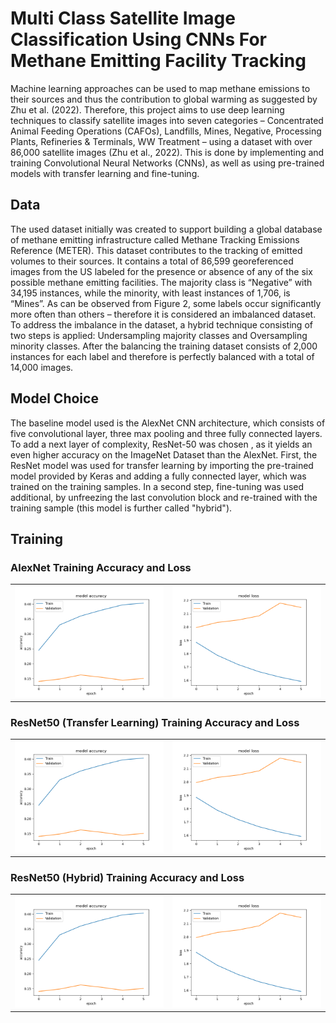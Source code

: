 # Multi Class Satellite Image Classification Using CNNs For Methane Emitting Facility Tracking

Machine learning approaches can be used to map methane emissions to their sources and thus the contribution to global warming as suggested by Zhu et al. (2022). Therefore, this project aims to use deep learning techniques to classify satellite images into seven categories – Concentrated Animal Feeding Operations (CAFOs), Landfills, Mines, Negative, Processing Plants, Refineries & Terminals, WW Treatment – using a dataset with over 86,000 satellite images (Zhu et al., 2022). This is done by implementing and training Convolutional Neural Networks (CNNs), as well as using pre-trained models with transfer learning and fine-tuning.

## Data 
The used dataset initially was created to support building a global database of methane emitting infrastructure called Methane Tracking Emissions Reference (METER). This dataset contributes to the tracking of emitted volumes to their sources. It contains a total of 86,599 georeferenced images from the US labeled for the presence or absence of any of the six possible methane emitting facilities. The majority class is “Negative” with 34,195 instances, while the minority, with least instances of 1,706, is “Mines”. As can be observed from Figure 2, some labels occur significantly more often than others – therefore it is considered an imbalanced dataset. To address the imbalance in the dataset, a hybrid technique consisting of two steps is applied: Undersampling majority classes and Oversampling minority classes. After the balancing the training dataset consists of 2,000 instances for each label and therefore is perfectly balanced with a total of 14,000 images.

## Model Choice
The baseline model used is the AlexNet CNN architecture, which consists of five convolutional layer, three max pooling and three fully connected layers. To add a next layer of complexity, ResNet-50 was chosen , as it yields an even higher accuracy on the ImageNet Dataset than the AlexNet. First, the ResNet model was used for transfer learning by importing the pre-trained model provided by Keras and adding a fully connected layer, which was trained on the training samples. In a second step, fine-tuning was used additional, by unfreezing the last convolution block and re-trained with the training sample (this model is further called "hybrid"). 

## Training
### AlexNet Training Accuracy and Loss

<table>
  <tr>
    <td><img src="_images/AlexNet_accuracy.png" alt="Accuracy" style="width: 400px;"/></td>
    <td><img src="_images/AlexNet_loss.png" alt="Loss" style="width: 400px;"/></td>
  </tr>
</table>

### ResNet50 (Transfer Learning) Training Accuracy and Loss 

<table>
  <tr>
    <td><img src="_images/AlexNet_accuracy.png" alt="Accuracy" style="width: 400px;"/></td>
    <td><img src="_images/AlexNet_loss.png" alt="Loss" style="width: 400px;"/></td>
  </tr>
</table>

### ResNet50 (Hybrid) Training Accuracy and Loss 

<table>
  <tr>
    <td><img src="_images/AlexNet_accuracy.png" alt="Accuracy" style="width: 400px;"/></td>
    <td><img src="_images/AlexNet_loss.png" alt="Loss" style="width: 400px;"/></td>
  </tr>
</table>

